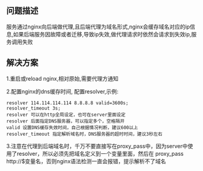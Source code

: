 ## 问题描述

服务通过nginx向后端做代理,且后端代理为域名形式,nginx会缓存域名对应的ip信息,如果后端服务因故障或者迁移,导致ip失效,做代理请求时依然会请求到失效ip,服务调用失败

## 解决方案

1.重启或reload nginx,相对原始,需要代理方通知

2.配置nginx的dns缓存时间, 配置resolver,示例:
```
resolver 114.114.114.114 8.8.8.8 valid=3600s;
resolver_timeout 3s;
resolver 可以在http全局设定，也可在server里面设定
resolver 后面指定DNS服务器，可以指定多个，空格隔开
valid 设置DNS缓存失效时间，自己根据情况判断，建议600以上
resolver_timeout 指定解析域名时，DNS服务器的超时时间，建议3秒左右
```

3.注意在代理到后端域名时，千万不要直接写在proxy_pass中，因为server中使用了resolver，所以必须先把域名定义到一个变量里面，然后在 proxy_pass http://$变量名，否则nginx语法检测一直会报错，提示解析不了域名